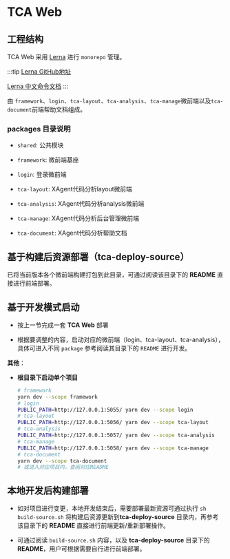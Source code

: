 # TCA Web

## 工程结构

TCA Web 采用 [Lerna](https://www.lernajs.cn/) 进行 `monorepo` 管理。

:::tip
[Lerna GitHub地址](https://github.com/lerna/lerna)

[Lerna 中文命令文档](http://www.febeacon.com/lerna-docs-zh-cn/)
:::

由 `framework`、`login`、`tca-layout`、`tca-analysis`、`tca-manage`微前端以及`tca-document`前端帮助文档组成。

### packages 目录说明

- `shared`: 公共模块

- `framework`: 微前端基座

- `login`: 登录微前端

- `tca-layout`: XAgent代码分析layout微前端

- `tca-analysis`: XAgent代码分析analysis微前端

- `tca-manage`: XAgent代码分析后台管理微前端

- `tca-document`: XAgent代码分析帮助文档

## 基于构建后资源部署（tca-deploy-source）

已将当前版本各个微前端构建打包到此目录，可通过阅读该目录下的 **README** 直接进行前端部署。

## 基于开发模式启动

- 按上一节完成一套 **TCA Web** 部署

- 根据要调整的内容，启动对应的微前端（login、tca-layout、tca-analysis），具体可进入不同 `package` 参考阅读其目录下的 `README` 进行开发。

**其他**：

- **根目录下启动单个项目**

  ```bash
  # framework
  yarn dev --scope framework
  # login
  PUBLIC_PATH=http://127.0.0.1:5055/ yarn dev --scope login
  # tca-layout
  PUBLIC_PATH=http://127.0.0.1:5056/ yarn dev --scope tca-layout
  # tca-analysis
  PUBLIC_PATH=http://127.0.0.1:5057/ yarn dev --scope tca-analysis
  # tca-manage
  PUBLIC_PATH=http://127.0.0.1:5058/ yarn dev --scope tca-manage
  # tca-document
  yarn dev --scope tca-document
  # 或进入对应项目内，查阅对应README
  ```

## 本地开发后构建部署

- 如对项目进行变更，本地开发结束后，需要部署最新资源可通过执行 `sh build-source.sh` 将构建后资源更新到**tca-deploy-source** 目录内，再参考该目录下的 **README** 直接进行前端更新/重新部署操作。

- 可通过阅读 `build-source.sh` 内容，以及 **tca-deploy-source** 目录下的 **README**，用户可根据需要自行进行前端部署。
